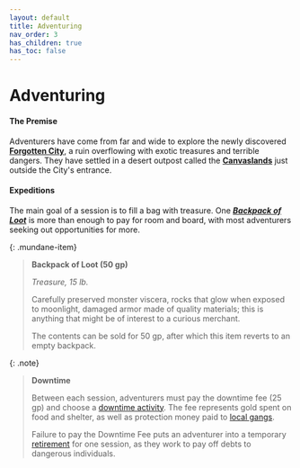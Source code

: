 ```yaml
---
layout: default
title: Adventuring
nav_order: 3
has_children: true
has_toc: false
---
```


# Adventuring

#### The Premise

Adventurers have come from far and wide to explore the newly discovered [**Forgotten City**](../the_frontier/city_below), a ruin overflowing with exotic treasures and terrible dangers. They have settled in a desert outpost called the [**Canvaslands**](../the_frontier/canvaslands/index) just outside the City's entrance.

#### Expeditions

The main goal of a session is to fill a bag with treasure. One [***Backpack of Loot***](loot) is more than enough to pay for room and board, with most adventurers seeking out opportunities for more.

{: .mundane-item}
> **Backpack of Loot (50 gp)**
>
> *Treasure, 15 lb.*
>
> Carefully preserved monster viscera, rocks that glow when exposed to moonlight, damaged armor made of quality materials; this is anything that might be of interest to a curious merchant.
>
> The contents can be sold for 50 gp, after which this item reverts to an empty backpack.


{: .note}
> **Downtime**
>
> Between each session, adventurers must pay the downtime fee (25 gp) and choose a [downtime activity](downtime/index). The fee represents gold spent on food and shelter, as well as protection money paid to [local gangs](../the_frontier/canvaslands/corsairs).
>
> Failure to pay the Downtime Fee puts an adventurer into a temporary [retirement](death#backfill) for one session, as they work to pay off debts to dangerous individuals.

<!-- #### Diving Deeper

As parties become better established and [better equipped](../gear/index) they'll be able to dig deeper into the City's mysteries. They may stumble across [swords that speak](../more/magic_items/minor_sentient_weapons), [gods that walk the land](../the_frontier/city_dwellers/devil_princes), and other oddities with the power to throw Naevis into chaos. [Powerful nations](../the_frontier/greenlands/elves) are likely to take an interest in such things.  -->
